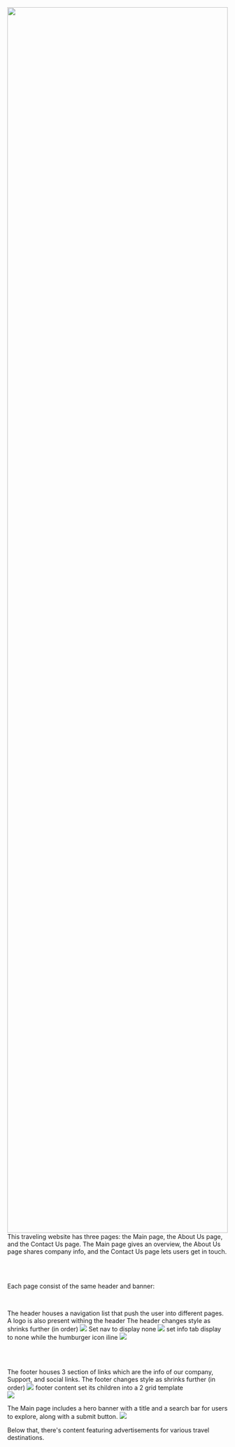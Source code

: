 <img src="./src/img/main-page-her-banner.jpg" style="height:70vh; width: 100%;">
This traveling website has three pages: the Main page, the About Us page, and the Contact Us page. The Main page gives an overview, the About Us page shares company info, and the Contact Us page lets users get in touch.

<br><br>

Each page consist of the same header and banner:

<br>

The header houses a navigation list that push the user into different pages. A logo is also present withing the header
The header changes style as shrinks further (in order)
<img src="./src/img/header1-RD.png">
Set nav to display none
<img src="./src/img/header2-RD.png">
set info tab display to none while the humburger icon iline
<img src="./src/img/header3-RD.png">

<br><br>

The footer houses 3 section of links which are the info of our company, Support, and social links.
The footer changes style as shrinks further (in order)
<img src="./src/img/footer1-rm.png">
footer content set its children into a 2 grid template
<br>
<img src="./src/img/footer2-rm.png">

The Main page includes a hero banner with a title and a search bar for users to explore, along with a submit button.
<img src="./src/img/main-readme-hb.png">

Below that, there's content featuring advertisements for various travel destinations.
